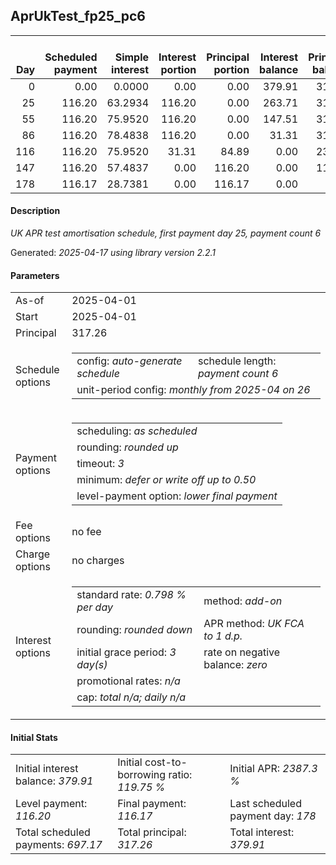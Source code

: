 <h2>AprUkTest_fp25_pc6</h2>
<table>
    <thead style="vertical-align: bottom;">
        <th style="text-align: right;">Day</th>
        <th style="text-align: right;">Scheduled payment</th>
        <th style="text-align: right;">Simple interest</th>
        <th style="text-align: right;">Interest portion</th>
        <th style="text-align: right;">Principal portion</th>
        <th style="text-align: right;">Interest balance</th>
        <th style="text-align: right;">Principal balance</th>
        <th style="text-align: right;">Total simple interest</th>
        <th style="text-align: right;">Total interest</th>
        <th style="text-align: right;">Total principal</th>
    </thead>
    <tr style="text-align: right;">
        <td class="ci00">0</td>
        <td class="ci01" style="white-space: nowrap;">0.00</td>
        <td class="ci02">0.0000</td>
        <td class="ci03">0.00</td>
        <td class="ci04">0.00</td>
        <td class="ci05">379.91</td>
        <td class="ci06">317.26</td>
        <td class="ci07">0.0000</td>
        <td class="ci08">0.00</td>
        <td class="ci09">0.00</td>
    </tr>
    <tr style="text-align: right;">
        <td class="ci00">25</td>
        <td class="ci01" style="white-space: nowrap;">116.20</td>
        <td class="ci02">63.2934</td>
        <td class="ci03">116.20</td>
        <td class="ci04">0.00</td>
        <td class="ci05">263.71</td>
        <td class="ci06">317.26</td>
        <td class="ci07">63.2934</td>
        <td class="ci08">116.20</td>
        <td class="ci09">0.00</td>
    </tr>
    <tr style="text-align: right;">
        <td class="ci00">55</td>
        <td class="ci01" style="white-space: nowrap;">116.20</td>
        <td class="ci02">75.9520</td>
        <td class="ci03">116.20</td>
        <td class="ci04">0.00</td>
        <td class="ci05">147.51</td>
        <td class="ci06">317.26</td>
        <td class="ci07">139.2454</td>
        <td class="ci08">232.40</td>
        <td class="ci09">0.00</td>
    </tr>
    <tr style="text-align: right;">
        <td class="ci00">86</td>
        <td class="ci01" style="white-space: nowrap;">116.20</td>
        <td class="ci02">78.4838</td>
        <td class="ci03">116.20</td>
        <td class="ci04">0.00</td>
        <td class="ci05">31.31</td>
        <td class="ci06">317.26</td>
        <td class="ci07">217.7292</td>
        <td class="ci08">348.60</td>
        <td class="ci09">0.00</td>
    </tr>
    <tr style="text-align: right;">
        <td class="ci00">116</td>
        <td class="ci01" style="white-space: nowrap;">116.20</td>
        <td class="ci02">75.9520</td>
        <td class="ci03">31.31</td>
        <td class="ci04">84.89</td>
        <td class="ci05">0.00</td>
        <td class="ci06">232.37</td>
        <td class="ci07">293.6812</td>
        <td class="ci08">379.91</td>
        <td class="ci09">84.89</td>
    </tr>
    <tr style="text-align: right;">
        <td class="ci00">147</td>
        <td class="ci01" style="white-space: nowrap;">116.20</td>
        <td class="ci02">57.4837</td>
        <td class="ci03">0.00</td>
        <td class="ci04">116.20</td>
        <td class="ci05">0.00</td>
        <td class="ci06">116.17</td>
        <td class="ci07">351.1649</td>
        <td class="ci08">379.91</td>
        <td class="ci09">201.09</td>
    </tr>
    <tr style="text-align: right;">
        <td class="ci00">178</td>
        <td class="ci01" style="white-space: nowrap;">116.17</td>
        <td class="ci02">28.7381</td>
        <td class="ci03">0.00</td>
        <td class="ci04">116.17</td>
        <td class="ci05">0.00</td>
        <td class="ci06">0.00</td>
        <td class="ci07">379.9031</td>
        <td class="ci08">379.91</td>
        <td class="ci09">317.26</td>
    </tr>
</table>
<h4>Description</h4>
<p><i>UK APR test amortisation schedule, first payment day 25, payment count 6</i></p>
<p>Generated: <i>2025-04-17 using library version 2.2.1</i></p>
<h4>Parameters</h4>
<table>
    <tr>
        <td>As-of</td>
        <td>2025-04-01</td>
    </tr>
    <tr>
        <td>Start</td>
        <td>2025-04-01</td>
    </tr>
    <tr>
        <td>Principal</td>
        <td>317.26</td>
    </tr>
    <tr>
        <td>Schedule options</td>
        <td>
            <table>
                <tr>
                    <td>config: <i>auto-generate schedule</i></td>
                    <td>schedule length: <i><i>payment count</i> 6</i></td>
                </tr>
                <tr>
                    <td colspan="2" style="white-space: nowrap;">unit-period config: <i>monthly from 2025-04 on 26</i></td>
                </tr>
            </table>
        </td>
    </tr>
    <tr>
        <td>Payment options</td>
        <td>
            <table>
                <tr>
                    <td>scheduling: <i>as scheduled</i></td>
                </tr>
                <tr>
                    <td>rounding: <i>rounded up</i></td>
                </tr>
                <tr>
                    <td>timeout: <i>3</i></td>
                </tr>
                <tr>
                    <td>minimum: <i>defer&nbsp;or&nbsp;write&nbsp;off&nbsp;up&nbsp;to&nbsp;0.50</i></td>
                </tr>
                <tr>
                    <td>level-payment option: <i>lower&nbsp;final&nbsp;payment</i></td>
                </tr>
            </table>
        </td>
    </tr>
    <tr>
        <td>Fee options</td>
        <td>no fee
        </td>
    </tr>
    <tr>
        <td>Charge options</td>
        <td>no charges
        </td>
    </tr>
    <tr>
        <td>Interest options</td>
        <td>
            <table>
                <tr>
                    <td>standard rate: <i>0.798 % per day</i></td>
                    <td>method: <i>add-on</i></td>
                </tr>
                <tr>
                    <td>rounding: <i>rounded down</i></td>
                    <td>APR method: <i>UK FCA to 1 d.p.</i></td>
                </tr>
                <tr>
                    <td>initial grace period: <i>3 day(s)</i></td>
                    <td>rate on negative balance: <i>zero</i></td>
                </tr>
                <tr>
                    <td colspan="2">promotional rates: <i><i>n/a</i></i></td>
                </tr>
                <tr>
                    <td colspan="2">cap: <i>total <i>n/a</i>; daily <i>n/a</i></td>
                </tr>
            </table>
        </td>
    </tr>
</table>
<h4>Initial Stats</h4>
<table>
    <tr>
        <td>Initial interest balance: <i>379.91</i></td>
        <td>Initial cost-to-borrowing ratio: <i>119.75 %</i></td>
        <td>Initial APR: <i>2387.3 %</i></td>
    </tr>
    <tr>
        <td>Level payment: <i>116.20</i></td>
        <td>Final payment: <i>116.17</i></td>
        <td>Last scheduled payment day: <i>178</i></td>
    </tr>
    <tr>
        <td>Total scheduled payments: <i>697.17</i></td>
        <td>Total principal: <i>317.26</i></td>
        <td>Total interest: <i>379.91</i></td>
    </tr>
</table>
